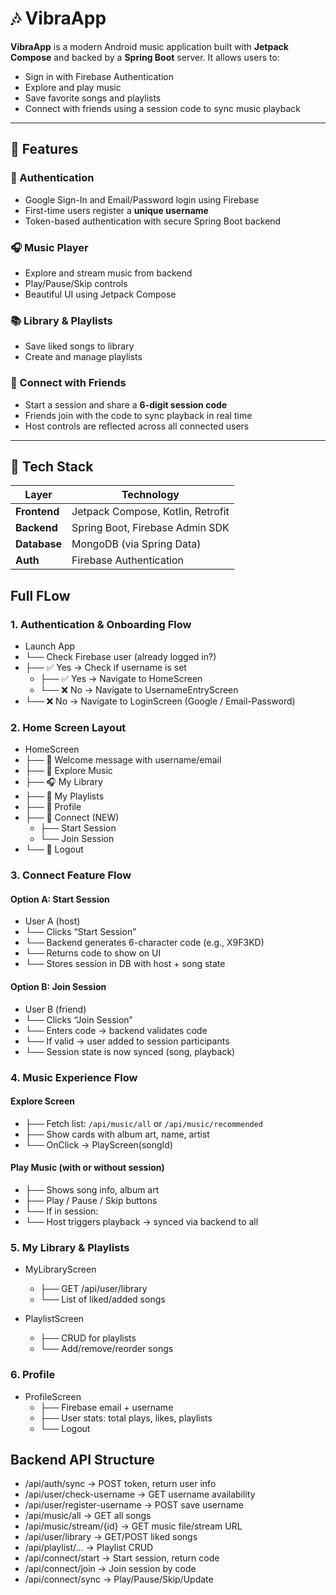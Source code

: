 # 🎶 VibraApp

**VibraApp** is a modern Android music application built with **Jetpack Compose** and backed by a **Spring Boot** server. It allows users to:

- Sign in with Firebase Authentication
- Explore and play music
- Save favorite songs and playlists
- Connect with friends using a session code to sync music playback

---

## 🚀 Features

### 🔐 Authentication
- Google Sign-In and Email/Password login using Firebase
- First-time users register a **unique username**
- Token-based authentication with secure Spring Boot backend

### 🎧 Music Player
- Explore and stream music from backend
- Play/Pause/Skip controls
- Beautiful UI using Jetpack Compose

### 📚 Library & Playlists
- Save liked songs to library
- Create and manage playlists

### 🔗 Connect with Friends
- Start a session and share a **6-digit session code**
- Friends join with the code to sync playback in real time
- Host controls are reflected across all connected users

---

## 🧱 Tech Stack

| Layer        | Technology                        |
|--------------|-----------------------------------|
| **Frontend** | Jetpack Compose, Kotlin, Retrofit |
| **Backend**  | Spring Boot, Firebase Admin SDK   |
| **Database** | MongoDB (via Spring Data)         |
| **Auth**     | Firebase Authentication           |

## Full FLow

### 1. Authentication & Onboarding Flow
- Launch App
- └── Check Firebase user (already logged in?)
- ├── ✅ Yes → Check if username is set 
  - ├── ✅ Yes → Navigate to HomeScreen 
  - └── ❌ No  → Navigate to UsernameEntryScreen
- └── ❌ No  → Navigate to LoginScreen (Google / Email-Password)

### 2. Home Screen Layout
- HomeScreen
- ├── 👋 Welcome message with username/email
- ├── 🎵 Explore Music
- ├── 🎧 My Library
- ├── 📝 My Playlists
- ├── 👤 Profile
- ├── 🔗 Connect (NEW)
  - ├── Start Session 
  - └── Join Session
- └── 🚪 Logout

### 3. Connect Feature Flow
#### Option A: Start Session
- User A (host)
- └── Clicks “Start Session”
- └── Backend generates 6-character code (e.g., X9F3KD)
- └── Returns code to show on UI
- └── Stores session in DB with host + song state

#### Option B: Join Session
- User B (friend)
- └── Clicks “Join Session”
- └── Enters code → backend validates code
- └── If valid → user added to session participants
- └── Session state is now synced (song, playback)

### 4. Music Experience Flow
#### Explore Screen
- ├── Fetch list: `/api/music/all` or `/api/music/recommended`
- ├── Show cards with album art, name, artist
- └── OnClick → PlayScreen(songId)

#### Play Music (with or without session)
- ├── Shows song info, album art
- ├── Play / Pause / Skip buttons
- └── If in session:
- └── Host triggers playback → synced via backend to all

### 5. My Library & Playlists
- MyLibraryScreen
  - ├── GET /api/user/library 
  - └── List of liked/added songs

- PlaylistScreen 
  - ├── CRUD for playlists 
  - └── Add/remove/reorder songs

###  6. Profile
- ProfileScreen
  - ├── Firebase email + username 
  - ├── User stats: total plays, likes, playlists 
  - └── Logout

## Backend API Structure
- /api/auth/sync                 → POST token, return user info
- /api/user/check-username       → GET username availability
- /api/user/register-username    → POST save username
- /api/music/all                 → GET all songs
- /api/music/stream/{id}         → GET music file/stream URL
- /api/user/library              → GET/POST liked songs
- /api/playlist/...              → Playlist CRUD
- /api/connect/start             → Start session, return code
- /api/connect/join              → Join session by code
- /api/connect/sync              → Play/Pause/Skip/Update







